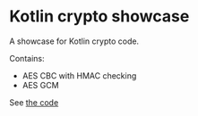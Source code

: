 # Kotlin crypto showcase

A showcase for Kotlin crypto code.

Contains:

* AES CBC with HMAC checking
* AES GCM

See [the code](test/kotlin/de/mkammerer/Crypto.kt)